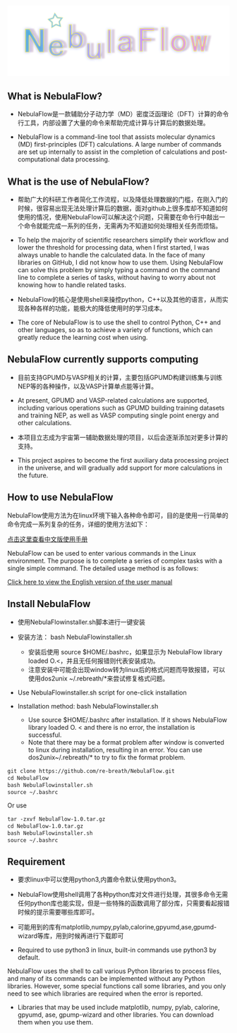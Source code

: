 
![NebulaFlow Logo](logo/NebulaFlow-logo.png)


## What is NebulaFlow?

* NebulaFlow是一款辅助分子动力学（MD）密度泛函理论（DFT）计算的命令行工具，内部设置了大量的命令来帮助完成计算与计算后的数据处理。

* NebulaFlow is a command-line tool that assists molecular dynamics (MD) first-principles (DFT) calculations. A large number of commands are set up internally to assist in the completion of calculations and post-computational data processing.

## What is the use of NebulaFlow?

* 帮助广大的科研工作者简化工作流程，以及降低处理数据的门槛，在刚入门的时候，很容易出现无法处理计算后的数据，面对github上很多库却不知道如何使用的情况，使用NebulaFlow可以解决这个问题，只需要在命令行中敲出一个命令就能完成一系列的任务，无需再为不知道如何处理相关任务而烦恼。

* To help the majority of scientific researchers simplify their workflow and lower the threshold for processing data, when I first started, I was always unable to handle the calculated data. In the face of many libraries on GitHub, I did not know how to use them. Using NebulaFlow can solve this problem by simply typing a command on the command line to complete a series of tasks, without having to worry about not knowing how to handle related tasks.

* NebulaFlow的核心是使用shell来操控python，C++以及其他的语言，从而实现各种各样的功能，能极大的降低使用时的学习成本。

* The core of NebulaFlow is to use the shell to control Python, C++ and other languages, so as to achieve a variety of functions, which can greatly reduce the learning cost when using.

## NebulaFlow currently supports computing

* 目前支持GPUMD与VASP相关的计算，主要包括GPUMD构建训练集与训练NEP等的各种操作，以及VASP计算单点能等计算。
* At present, GPUMD and VASP-related calculations are supported, including various operations such as GPUMD building training datasets and training NEP, as well as VASP computing single point energy and other calculations.

* 本项目立志成为宇宙第一辅助数据处理的项目，以后会逐渐添加对更多计算的支持。
* This project aspires to become the first auxiliary data processing project in the universe, and will gradually add support for more calculations in the future.

## How to use NebulaFlow

NebulaFlow使用方法为在linux环境下输入各种命令即可，目的是使用一行简单的命令完成一系列复杂的任务，详细的使用方法如下：

[点击这里查看中文版使用手册](https://github.com/re-breath/NebulaFlow/blob/main/Manual/use_detail_Chinese.md)

NebulaFlow can be used to enter various commands in the Linux environment. The purpose is to complete a series of complex tasks with a single simple command. The detailed usage method is as follows:

[Click here to view the English version of the user manual](https://github.com/re-breath/NebulaFlow/blob/main/Manual/use_detail_English.md)

## Install NebulaFlow

* 使用NebulaFlowinstaller.sh脚本进行一键安装
* 安装方法： bash NebulaFlowinstaller.sh
  * 安装后使用 source $HOME/.bashrc，如果显示为 NebulaFlow library loaded O.<，并且无任何报错则代表安装成功。
  * 注意安装中可能会出现window转为linux后的格式问题而导致报错，可以使用dos2unix ~/.rebreath/*来尝试修复格式问题。
 
* Use NebulaFlowinstaller.sh script for one-click installation
* Installation method: bash NebulaFlowinstaller.sh
  * Use source $HOME/.bashrc after installation. If it shows NebulaFlow library loaded O. < and there is no error, the installation is successful.
  * Note that there may be a format problem after window is converted to linux during installation, resulting in an error. You can use dos2unix~/.rebreath/* to try to fix the format problem.

```shell
git clone https://github.com/re-breath/NebulaFlow.git
cd NebulaFlow
bash NebulaFlowinstaller.sh
source ~/.bashrc
```
Or use
```shell
tar -zxvf NebulaFlow-1.0.tar.gz
cd NebulaFlow-1.0.tar.gz
bash NebulaFlowinstaller.sh
source ~/.bashrc
```
## Requirement

* 要求linux中可以使用python3,内置命令默认使用python3。

* NebulaFlow使用shell调用了各种python库对文件进行处理，其很多命令无需任何python库也能实现，但是一些特殊的函数调用了部分库，只需要看起报错时候的提示需要哪些库即可。

* 可能用到的库有matplotlib,numpy,pylab,calorine,gpyumd,ase,gpumd-wizard等库，用到时候再进行下载即可

* Required to use python3 in linux, built-in commands use python3 by default.

NebulaFlow uses the shell to call various Python libraries to process files, and many of its commands can be implemented without any Python libraries. However, some special functions call some libraries, and you only need to see which libraries are required when the error is reported.

* Libraries that may be used include matplotlib, numpy, pylab, calorine, gpyumd, ase, gpump-wizard and other libraries. You can download them when you use them.

